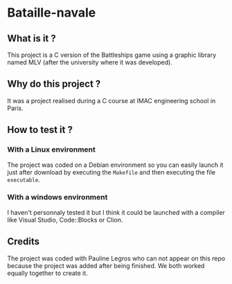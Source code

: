 # Bataille-navale

## What is it ?

This project is a C version of the Battleships game using a graphic library named MLV (after the university where it was developed).

## Why do this project ?

It was a project realised during a C course at IMAC engineering school in Paris.

## How to test it ?

### With a Linux environment

The project was coded on a Debian environment so you can easily launch it just after download by executing the `Makefile` and then executing the file `executable`.

### With a windows environment

I haven't personnaly tested it but I think it could be launched with a compiler like Visual Studio, Code::Blocks or Clion.

## Credits

The project was coded with Pauline Legros who can not appear on this repo because the project was added after being finished. We both worked equally together to create it.

